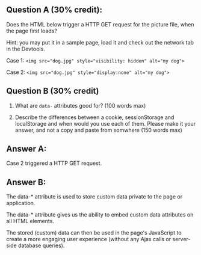 ## Question A (30% credit):

Does the HTML below trigger a HTTP GET request for the picture file, when the page first loads?

Hint: you may put it in a sample page, load it and check out the network tab in the Devtools.

Case 1:
`<img src="dog.jpg" style="visibility: hidden" alt="my dog">`

Case 2:
`<img src="dog.jpg" style="display:none" alt="my dog">`

## Question B (30% credit)

1. What are `data-` attributes good for? (100 words max)

2. Describe the differences between a cookie, sessionStorage and localStorage and when would you use each of them. Please make it your answer, and not a copy and paste from somwhere (150 words max)

## Answer A:

Case 2 triggered a HTTP GET request.

## Answer B:

The data-\* attribute is used to store custom data private to the page or application.

The data-\* attribute gives us the ability to embed custom data attributes on all HTML elements.

The stored (custom) data can then be used in the page's JavaScript to create a more engaging user experience (without any Ajax calls or server-side database queries).
